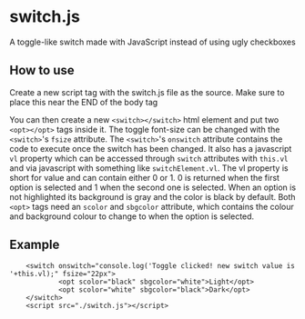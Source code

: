 # switch.js
A toggle-like switch made with JavaScript instead of using ugly checkboxes

How to use
----------
Create a new script tag with the switch.js file as the source. Make sure to place this near the END of the body tag

You can then create a new `<switch></switch>` html element and put two `<opt></opt>` tags inside it.
The toggle font-size can be changed with the `<switch>`'s `fsize` attribute.
The `<switch>`'s `onswitch` attribute contains the code to execute once the switch has been changed.
It also has a javascript `vl` property which can be accessed through `switch` attributes with `this.vl` and via javascript with something like `switchElement.vl`.
The vl property is short for value and can contain either 0 or 1. 0 is returned when the first option is selected and 1 when the second one is selected.
When an option is not highlighted its background is gray and the color is black by default. Both `<opt>` tags need an `scolor` and `sbgcolor` attribute, which contains the colour and background colour to change to when the option is selected.

Example
-------
        <switch onswitch="console.log('Toggle clicked! new switch value is '+this.vl);" fsize="22px">
                <opt scolor="black" sbgcolor="white">Light</opt>
                <opt scolor="white" sbgcolor="black">Dark</opt>
        </switch>
        <script src="./switch.js"></script>
